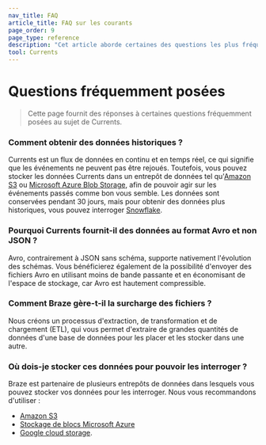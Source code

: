 ```yaml
---
nav_title: FAQ
article_title: FAQ sur les courants
page_order: 9
page_type: reference
description: "Cet article aborde certaines des questions les plus fréquemment posées lors de la mise en place de Braze Currents."
tool: Currents
---
```


# Questions fréquemment posées

> Cette page fournit des réponses à certaines questions fréquemment posées au sujet de Currents.

### Comment obtenir des données historiques ?

Currents est un flux de données en continu et en temps réel, ce qui signifie que les événements ne peuvent pas être rejoués. Toutefois, vous pouvez stocker les données Currents dans un entrepôt de données tel qu'[Amazon S3]({{site.baseurl}}/partners/data_and_analytics/cloud_storage/amazon_s3/) ou [Microsoft Azure Blob Storage]({{site.baseurl}}/partners/data_and_analytics/cloud_storage/microsoft_azure_blob_storage_for_currents/), afin de pouvoir agir sur les événements passés comme bon vous semble. Les données sont conservées pendant 30 jours, mais pour obtenir des données plus historiques, vous pouvez interroger [Snowflake]({{site.baseurl}}/user_guide/data/braze_currents/s3_to_snowflake/).

### Pourquoi Currents fournit-il des données au format Avro et non JSON ?

Avro, contrairement à JSON sans schéma, supporte nativement l'évolution des schémas. Vous bénéficierez également de la possibilité d'envoyer des fichiers Avro en utilisant moins de bande passante et en économisant de l'espace de stockage, car Avro est hautement compressible.

### Comment Braze gère-t-il la surcharge des fichiers ?

Nous créons un processus d'extraction, de transformation et de chargement (ETL), qui vous permet d'extraire de grandes quantités de données d'une base de données pour les placer et les stocker dans une autre.

### Où dois-je stocker ces données pour pouvoir les interroger ?

Braze est partenaire de plusieurs entrepôts de données dans lesquels vous pouvez stocker vos données pour les interroger. Nous vous recommandons d'utiliser :
- [Amazon S3]({{site.baseurl}}/partners/data_and_analytics/cloud_storage/amazon_s3/)
- [Stockage de blocs Microsoft Azure]({{site.baseurl}}/partners/data_and_analytics/cloud_storage/microsoft_azure_blob_storage_for_currents/)
- [Google cloud storage]({{site.baseurl}}/partners/data_and_analytics/cloud_storage/google_cloud_storage_for_currents/).